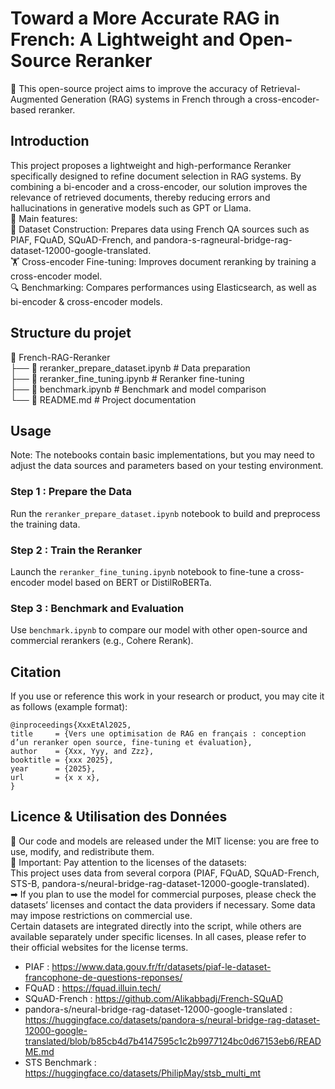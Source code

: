# Toward a More Accurate RAG in French: A Lightweight and Open-Source Reranker
🚀 This open-source project aims to improve the accuracy of Retrieval-Augmented Generation (RAG) systems in French through a cross-encoder-based reranker.

## Introduction
This project proposes a lightweight and high-performance Reranker specifically designed to refine document selection in RAG systems. By combining a bi-encoder and a cross-encoder, our solution improves the relevance of retrieved documents, thereby reducing errors and hallucinations in generative models such as GPT or Llama. <br/>
📌 Main features: <br/>
📖 Dataset Construction: Prepares data using French QA sources such as PIAF, FQuAD, SQuAD-French, and pandora-s-ragneural-bridge-rag-dataset-12000-google-translated. <br/> 
🏋️ Cross-encoder Fine-tuning: Improves document reranking by training a cross-encoder model. <br/> 
🔍 Benchmarking: Compares performances using Elasticsearch, as well as bi-encoder & cross-encoder models. <br/>


## Structure du projet
📂 French-RAG-Reranker <br/>
├── 📜 reranker_prepare_dataset.ipynb   # Data preparation<br/>
├── 📜 reranker_fine_tuning.ipynb       # Reranker fine-tuning <br/>
├── 📜 benchmark.ipynb                   # Benchmark and model comparison<br/>
└── 📜 README.md                         # Project documentation<br/>

## Usage
Note: The notebooks contain basic implementations, but you may need to adjust the data sources and parameters based on your testing environment.

### Step 1 : Prepare the Data
Run the `reranker_prepare_dataset.ipynb` notebook to build and preprocess the training data.

### Step 2 : Train the Reranker
Launch the `reranker_fine_tuning.ipynb` notebook to fine-tune a cross-encoder model based on BERT or DistilRoBERTa.

### Step 3 : Benchmark and Evaluation
Use `benchmark.ipynb` to compare our model with other open-source and commercial rerankers (e.g., Cohere Rerank).

## Citation
If you use or reference this work in your research or product, you may cite it as follows (example format):
```
@inproceedings{XxxEtAl2025,
title     = {Vers une optimisation de RAG en français : conception d’un reranker open source, fine-tuning et évaluation},
author    = {Xxx, Yyy, and Zzz},
booktitle = {xxx 2025},
year      = {2025},
url       = {x x x},
}
```

## Licence & Utilisation des Données
📢 Our code and models are released under the MIT license: you are free to use, modify, and redistribute them. <br/>
📌 Important: Pay attention to the licenses of the datasets: <br/>
This project uses data from several corpora (PIAF, FQuAD, SQuAD-French, STS-B, pandora-s/neural-bridge-rag-dataset-12000-google-translated). <br/>
➡ If you plan to use the model for commercial purposes, please check the datasets’ licenses and contact the data providers if necessary. Some data may impose restrictions on commercial use. <br/>
Certain datasets are integrated directly into the script, while others are available separately under specific licenses. In all cases, please refer to their official websites for the license terms. <br/>
- PIAF : https://www.data.gouv.fr/fr/datasets/piaf-le-dataset-francophone-de-questions-reponses/ <br/>
- FQuAD : https://fquad.illuin.tech/ <br/>
- SQuAD-French : https://github.com/Alikabbadj/French-SQuAD <br/>
- pandora-s/neural-bridge-rag-dataset-12000-google-translated : https://huggingface.co/datasets/pandora-s/neural-bridge-rag-dataset-12000-google-translated/blob/b85cb4d7b4147595c1c2b9977124bc0d67153eb6/README.md <br/>
- STS Benchmark : https://huggingface.co/datasets/PhilipMay/stsb_multi_mt <br/>
